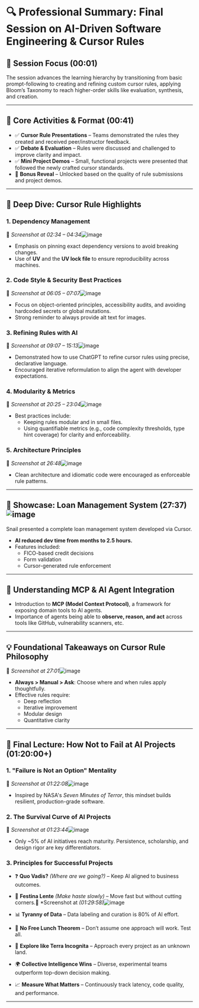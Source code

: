 # 🔍 Professional Summary: Final Session on AI-Driven Software Engineering & Cursor Rules

## 🎯 Session Focus (00:01)
The session advances the learning hierarchy by transitioning from basic prompt-following to creating and refining custom cursor rules, applying Bloom’s Taxonomy to reach higher-order skills like evaluation, synthesis, and creation.

---

## 🧠 Core Activities & Format (00:41)
- ✅ **Cursor Rule Presentations** – Teams demonstrated the rules they created and received peer/instructor feedback.
- ✅ **Debate & Evaluation** – Rules were discussed and challenged to improve clarity and impact.
- ✅ **Mini Project Demos** – Small, functional projects were presented that followed the newly crafted cursor standards.
- 🎁 **Bonus Reveal** – Unlocked based on the quality of rule submissions and project demos.

---

## 📜 Deep Dive: Cursor Rule Highlights

### 1. Dependency Management  
📍 *Screenshot at 02:34 – 04:34*![image](https://github.com/user-attachments/assets/7c57a692-a4cc-4101-8904-b3ede456a4ad)

- Emphasis on pinning exact dependency versions to avoid breaking changes.
- Use of **UV** and the **UV lock file** to ensure reproducibility across machines.

### 2. Code Style & Security Best Practices  
📍 *Screenshot at 06:05 – 07:07*![image](https://github.com/user-attachments/assets/877617bf-8534-4a12-889a-cd222c98dd36)

- Focus on object-oriented principles, accessibility audits, and avoiding hardcoded secrets or global mutations.
- Strong reminder to always provide alt text for images.

### 3. Refining Rules with AI  
📍 *Screenshot at 09:07 – 15:13*![image](https://github.com/user-attachments/assets/ae7a05d8-6dd8-41e8-a094-023d1eb8e9b9)

- Demonstrated how to use ChatGPT to refine cursor rules using precise, declarative language.
- Encouraged iterative reformulation to align the agent with developer expectations.

### 4. Modularity & Metrics  
📍 *Screenshot at 20:25 – 23:04*![image](https://github.com/user-attachments/assets/a2d5705e-4e58-4696-bdb5-f3ba1dc4f8c5)

- Best practices include:
  - Keeping rules modular and in small files.
  - Using quantifiable metrics (e.g., code complexity thresholds, type hint coverage) for clarity and enforceability.

### 5. Architecture Principles  
📍 *Screenshot at 26:48*![image](https://github.com/user-attachments/assets/bac048ee-3d3c-4737-8e75-78d2310b357d)

- Clean architecture and idiomatic code were encouraged as enforceable rule patterns.

---

## 🚀 Showcase: Loan Management System (27:37)![image](https://github.com/user-attachments/assets/fe831aa7-1d63-4311-8907-f319263dbf7b)


Snail presented a complete loan management system developed via Cursor.

- **AI reduced dev time from months to 2.5 hours.**
- Features included:
  - FICO-based credit decisions
  - Form validation
  - Cursor-generated rule enforcement

---

## 🧩 Understanding MCP & AI Agent Integration 

- Introduction to **MCP (Model Context Protocol)**, a framework for exposing domain tools to AI agents.
- Importance of agents being able to **observe, reason, and act** across tools like GitHub, vulnerability scanners, etc.

---

## 💡 Foundational Takeaways on Cursor Rule Philosophy  
📍 *Screenshot at 27:01*![image](https://github.com/user-attachments/assets/e858bde4-b24f-481b-998b-c18d657df08d)


- **Always > Manual > Ask**: Choose where and when rules apply thoughtfully.
- Effective rules require:
  - Deep reflection  
  - Iterative improvement  
  - Modular design  
  - Quantitative clarity

---

## 🔐 Final Lecture: How Not to Fail at AI Projects (01:20:00+)

### 1. "Failure is Not an Option" Mentality  
📍 *Screenshot at 01:22:08*![image](https://github.com/user-attachments/assets/1f576373-4804-45a7-aae0-4b198dd00aaa)

- Inspired by NASA's *Seven Minutes of Terror*, this mindset builds resilient, production-grade software.

### 2. The Survival Curve of AI Projects  
📍 *Screenshot at 01:23:44*![image](https://github.com/user-attachments/assets/b5bcfd3c-c55a-4b2f-9d50-664c2300874f)

- Only ~5% of AI initiatives reach maturity. Persistence, scholarship, and design rigor are key differentiators.

### 3. Principles for Successful Projects

- ❓ **Quo Vadis?** *(Where are we going?)* – Keep AI aligned to business outcomes.  
- 🐢 **Festina Lente** *(Make haste slowly)* – Move fast but without cutting corners.📍 *Screenshot at *(01:29:58)*![image](https://github.com/user-attachments/assets/97c4334c-1797-443e-a983-891e4dee4f9a)
 
- 📊 **Tyranny of Data** – Data labeling and curation is 80% of AI effort.  
- 🧪 **No Free Lunch Theorem** – Don’t assume one approach will work. Test all.  
- 🧭 **Explore like Terra Incognita** – Approach every project as an unknown land.  
- 🌍 **Collective Intelligence Wins** – Diverse, experimental teams outperform top-down decision making.  
- 📈 **Measure What Matters** – Continuously track latency, code quality, and performance.

---
